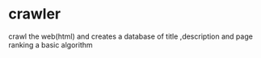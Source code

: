 # crawler
crawl the web(html) and creates a database of title ,description and page ranking a basic algorithm 
